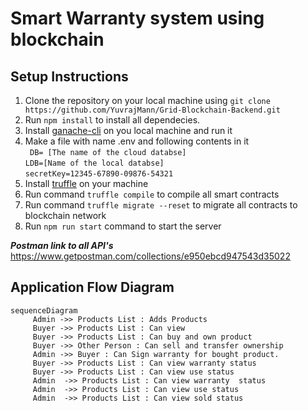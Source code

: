 # Smart Warranty system using blockchain

## Setup Instructions

1. Clone the repository on your local machine using `git clone https://github.com/YuvrajMann/Grid-Blockchain-Backend.git`
2.  Run `npm install` to install all dependecies.
3. Install [ganache-cli](https://www.npmjs.com/package/ganache-cli) on you local machine and run it
4.  Make a file with name .env and following contents in it    
``
DB= [The name of the cloud databse]``<br>
``LDB=[Name of the local databse]   ``<br>
``secretKey=12345-67890-09876-54321``
5. Install [truffle](https://www.npmjs.com/package/truffle) on your machine
6. Run command `truffle compile` to compile all smart contracts
7. Run command `truffle migrate --reset` to migrate all contracts to blockchain network
8. Run `npm run start` command to start the server

***Postman link to all API's***
https://www.getpostman.com/collections/e950ebcd947543d35022 

## Application Flow Diagram

```mermaid
sequenceDiagram
	 Admin ->> Products List : Adds Products  
	 Buyer ->> Products List : Can view
	 Buyer ->> Products List : Can buy and own product
	 Buyer ->> Other Person : Can sell and transfer ownership
	 Admin ->> Buyer : Can Sign warranty for bought product.
	 Buyer ->> Products List : Can view warranty status 
	 Buyer ->> Products List : Can view use status
	 Admin  ->> Products List : Can view warranty  status
	 Admin  ->> Products List : Can view use status
	 Admin  ->> Products List : Can view sold status
```
